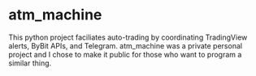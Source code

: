 # atm_machine
This python project faciliates auto-trading by coordinating TradingView alerts, ByBit APIs, and Telegram. atm_machine was a private personal project and I chose to make it public for those who want to program a similar thing.
